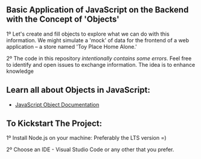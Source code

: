 ##  Basic Application of JavaScript on the Backend with the Concept of 'Objects'


1º Let's create and fill objects to explore what we can do with this information. We might simulate a 'mock' of data for the frontend of a web application – a store named 'Toy Place Home Alone.'

2º The code in this repository *intentionally contains some errors*. Feel free to identify and open issues to exchange information. The idea is to enhance knowledge


## Learn all about Objects in JavaScript:

- [JavaScript Object Documentation](https://developer.mozilla.org/pt-BR/docs/Web/JavaScript/Guide/Working_with_Objects)



## To Kickstart The Project:

1º Install Node.js on your machine: Preferably the LTS version =)

2º Choose an IDE - Visual Studio Code or any other that you prefer.

